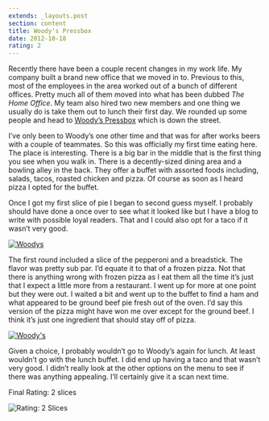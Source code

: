 ```yaml
---
extends: _layouts.post
section: content
title: Woody's Pressbox
date: 2012-10-18
rating: 2
---
```


Recently there have been a couple recent changes in my work life. My company built a brand new office that we moved in to. Previous to this, most of the employees in the area worked out of a bunch of different offices. Pretty much all of them moved into what has been dubbed _The Home Office_. My team also hired two new members and one thing we usually do is take them out to lunch their first day. We rounded up some people and head to [Woody’s Pressbox](http://www.spectrumlanes.com/) which is down the street.

I’ve only been to Woody’s one other time and that was for after works beers with a couple of teammates. So this was officially my first time eating here. The place is interesting. There is a big bar in the middle that is the first thing you see when you walk in. There is a decently-sized dining area and a bowling alley in the back. They offer a buffet with assorted foods including, salads, tacos, roasted chicken and pizza. Of course as soon as I heard pizza I opted for the buffet.

Once I got my first slice of pie I began to second guess myself. I probably should have done a once over to see what it looked like but I have a blog to write with possible loyal readers. That and I could also opt for a taco if it wasn’t very good.

[![Woodys](http://farm9.staticflickr.com/8326/8101391494_c04d738810.jpg)](http://www.flickr.com/photos/joefearnley/8101391494/ "Woodys by joefearnley, on Flickr")

The first round included a slice of the pepperoni and a breadstick. The flavor was pretty sub par. I’d equate it to that of a frozen pizza. Not that there is anything wrong with frozen pizza as I eat them all the time it’s just that I expect a little more from a restaurant. I went up for more at one point but they were out. I waited a bit and went up to the buffet to find a ham and what appeared to be ground beef pie fresh out of the oven. I’d say this version of the pizza might have won me over except for the ground beef. I think it’s just one ingredient that should stay off of pizza.

[![Woody's](http://farm9.staticflickr.com/8187/8101392096_6945e56575.jpg)](http://www.flickr.com/photos/joefearnley/8101392096/ "Woody's by joefearnley, on Flickr")

Given a choice, I probably wouldn’t go to Woody’s again for lunch. At least wouldn’t go with the lunch buffet. I did end up having a taco and that wasn’t very good. I didn’t really look at the other options on the menu to see if there was anything appealing. I’ll certainly give it a scan next time.

Final Rating: 2 slices

![Rating: 2 Slices](/assets/img/pizza2_sm.jpg)